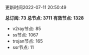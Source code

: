 更新时间2022-07-11 20:50:49

**总订阅: 73**
**总节点: 3711**
**有效节点: 1328**
- v2ray节点: 85
- ss节点: 1067
- trojan节点: 165
- ssr节点: 11
